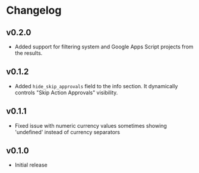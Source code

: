 # Changelog

## v0.2.0

- Added support for filtering system and Google Apps Script projects from the results.

## v0.1.2

- Added `hide_skip_approvals` field to the info section. It dynamically controls "Skip Action Approvals" visibility.

## v0.1.1

- Fixed issue with numeric currency values sometimes showing 'undefined' instead of currency separators

## v0.1.0

- Initial release
